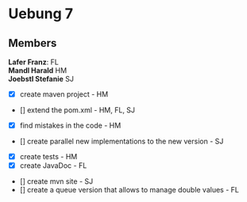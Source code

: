 # Uebung 7

## Members

**Lafer Franz**: FL  
**Mandl Harald** HM   
**Joebstl Stefanie** SJ

- [x] create maven project - HM
- [] extend the pom.xml - HM, FL, SJ
- [x] find mistakes in the code - HM
- [] create parallel new implementations to the new version - SJ
- [x] create tests - HM
- [x] create JavaDoc - FL
- [] create mvn site - SJ
- [] create a queue version that allows to manage double values - FL

